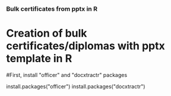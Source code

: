 ### Bulk certificates from pptx in R ###
# Creation of bulk certificates/diplomas with pptx template in R

#First, install "officer" and "docxtractr" packages

install.packages("officer")
install.packages("docxtractr")

